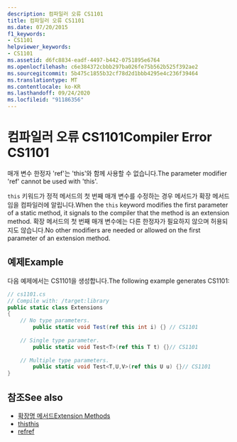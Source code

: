 ```yaml
---
description: 컴파일러 오류 CS1101
title: 컴파일러 오류 CS1101
ms.date: 07/20/2015
f1_keywords:
- CS1101
helpviewer_keywords:
- CS1101
ms.assetid: d6fc8834-eadf-4497-b442-0751895e6764
ms.openlocfilehash: c6e384372cbbb297ba026fe75b562b525f392ae2
ms.sourcegitcommit: 5b475c1855b32cf78d2d1bbb4295e4c236f39464
ms.translationtype: MT
ms.contentlocale: ko-KR
ms.lasthandoff: 09/24/2020
ms.locfileid: "91186356"
---
```

# <a name="compiler-error-cs1101"></a><span data-ttu-id="c91ef-103">컴파일러 오류 CS1101</span><span class="sxs-lookup"><span data-stu-id="c91ef-103">Compiler Error CS1101</span></span>

<span data-ttu-id="c91ef-104">매개 변수 한정자 'ref'는 'this'와 함께 사용할 수 없습니다.</span><span class="sxs-lookup"><span data-stu-id="c91ef-104">The parameter modifier 'ref' cannot be used with 'this'.</span></span>  
  
 <span data-ttu-id="c91ef-105">`this` 키워드가 정적 메서드의 첫 번째 매개 변수를 수정하는 경우 메서드가 확장 메서드임을 컴파일러에 알립니다.</span><span class="sxs-lookup"><span data-stu-id="c91ef-105">When the `this` keyword modifies the first parameter of a static method, it signals to the compiler that the method is an extension method.</span></span> <span data-ttu-id="c91ef-106">확장 메서드의 첫 번째 매개 변수에는 다른 한정자가 필요하지 않으며 허용되지도 않습니다.</span><span class="sxs-lookup"><span data-stu-id="c91ef-106">No other modifiers are needed or allowed on the first parameter of an extension method.</span></span>  
  
## <a name="example"></a><span data-ttu-id="c91ef-107">예제</span><span class="sxs-lookup"><span data-stu-id="c91ef-107">Example</span></span>  

 <span data-ttu-id="c91ef-108">다음 예제에서는 CS1101을 생성합니다.</span><span class="sxs-lookup"><span data-stu-id="c91ef-108">The following example generates CS1101:</span></span>  
  
```csharp  
// cs1101.cs  
// Compile with: /target:library  
public static class Extensions  
{  
    // No type parameters.  
        public static void Test(ref this int i) {} // CS1101  
  
    // Single type parameter.  
        public static void Test<T>(ref this T t) {}// CS1101  
  
    // Multiple type parameters.  
        public static void Test<T,U,V>(ref this U u) {}// CS1101  
}  
```  
  
## <a name="see-also"></a><span data-ttu-id="c91ef-109">참조</span><span class="sxs-lookup"><span data-stu-id="c91ef-109">See also</span></span>

- [<span data-ttu-id="c91ef-110">확장명 메서드</span><span class="sxs-lookup"><span data-stu-id="c91ef-110">Extension Methods</span></span>](../programming-guide/classes-and-structs/extension-methods.md)
- [<span data-ttu-id="c91ef-111">this</span><span class="sxs-lookup"><span data-stu-id="c91ef-111">this</span></span>](../language-reference/keywords/this.md)
- [<span data-ttu-id="c91ef-112">ref</span><span class="sxs-lookup"><span data-stu-id="c91ef-112">ref</span></span>](../language-reference/keywords/ref.md)
